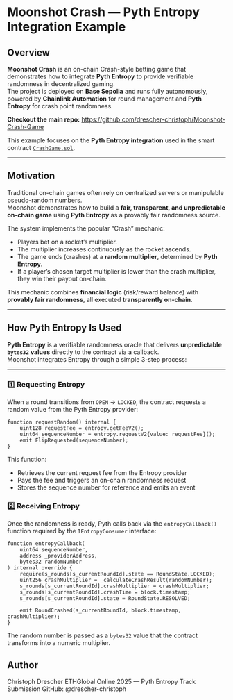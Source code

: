 # Moonshot Crash — Pyth Entropy Integration Example

## Overview

**Moonshot Crash** is an on-chain Crash-style betting game that demonstrates how to integrate **Pyth Entropy** to provide verifiable randomness in decentralized gaming.  
The project is deployed on **Base Sepolia** and runs fully autonomously, powered by **Chainlink Automation** for round management and **Pyth Entropy** for crash point randomness.

**Checkout the main repo:** https://github.com/drescher-christoph/Moonshot-Crash-Game

This example focuses on the **Pyth Entropy integration** used in the smart contract [`CrashGame.sol`](./CrashGame.sol).

---

## Motivation

Traditional on-chain games often rely on centralized servers or manipulable pseudo-random numbers.  
Moonshot demonstrates how to build a **fair, transparent, and unpredictable on-chain game** using **Pyth Entropy** as a provably fair randomness source.

The system implements the popular “Crash” mechanic:

- Players bet on a rocket’s multiplier.
- The multiplier increases continuously as the rocket ascends.
- The game ends (crashes) at a **random multiplier**, determined by **Pyth Entropy**.
- If a player’s chosen target multiplier is lower than the crash multiplier, they win their payout on-chain.

This mechanic combines **financial logic** (risk/reward balance) with **provably fair randomness**, all executed **transparently on-chain**.

---

## How Pyth Entropy Is Used

**Pyth Entropy** is a verifiable randomness oracle that delivers **unpredictable `bytes32` values** directly to the contract via a callback.  
Moonshot integrates Entropy through a simple 3-step process:

---

### 1️⃣ Requesting Entropy

When a round transitions from `OPEN` → `LOCKED`, the contract requests a random value from the Pyth Entropy provider:

```solidity
function requestRandom() internal {
    uint128 requestFee = entropy.getFeeV2();
    uint64 sequenceNumber = entropy.requestV2{value: requestFee}();
    emit FlipRequested(sequenceNumber);
}
```

This function:

- Retrieves the current request fee from the Entropy provider
- Pays the fee and triggers an on-chain randomness request
- Stores the sequence number for reference and emits an event

### 2️⃣ Receiving Entropy

Once the randomness is ready, Pyth calls back via the `entropyCallback()` function required by the `IEntropyConsumer` interface:

```solidity
function entropyCallback(
    uint64 sequenceNumber,
    address _providerAddress,
    bytes32 randomNumber
) internal override {
    require(s_rounds[s_currentRoundId].state == RoundState.LOCKED);
    uint256 crashMultiplier = _calculateCrashResult(randomNumber);
    s_rounds[s_currentRoundId].crashMultiplier = crashMultiplier;
    s_rounds[s_currentRoundId].crashTime = block.timestamp;
    s_rounds[s_currentRoundId].state = RoundState.RESOLVED;

    emit RoundCrashed(s_currentRoundId, block.timestamp, crashMultiplier);
}
```

The random number is passed as a `bytes32` value that the contract transforms into a numeric multiplier.

## Author

Christoph Drescher
ETHGlobal Online 2025 — Pyth Entropy Track Submission
GitHub: @drescher-christoph
